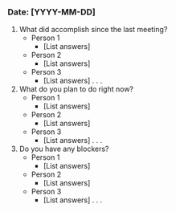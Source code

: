 ### Date: [YYYY-MM-DD]

1. What did accomplish since the last meeting?
   - Person 1
     - [List answers]
   - Person 2
     - [List answers]
   - Person 3
     - [List answers]
    .
    .
    .
2. What do you plan to do right now?
   - Person 1
     - [List answers]
   - Person 2
     - [List answers]
   - Person 3
     - [List answers]
    .
    .
    .
1. Do you have any blockers?
   - Person 1
     - [List answers]
   - Person 2
     - [List answers]
   - Person 3
     - [List answers]
    .
    .
    .